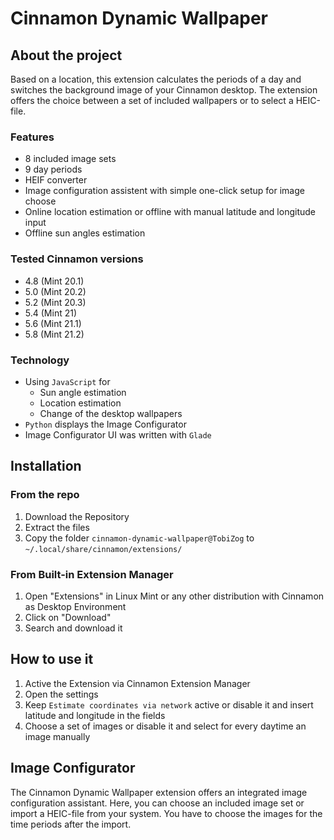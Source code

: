 # Cinnamon Dynamic Wallpaper

## About the project
Based on a location, this extension calculates the periods of a day and switches the background image of your Cinnamon desktop. The extension offers the choice between a set of included wallpapers or to select a HEIC-file.

### Features
- 8 included image sets
- 9 day periods
- HEIF converter
- Image configuration assistent with simple one-click setup for image choose
- Online location estimation or offline with manual latitude and longitude input
- Offline sun angles estimation

### Tested Cinnamon versions
- 4.8 (Mint 20.1)
- 5.0 (Mint 20.2)
- 5.2 (Mint 20.3)
- 5.4 (Mint 21)
- 5.6 (Mint 21.1)
- 5.8 (Mint 21.2)

### Technology
- Using `JavaScript` for
	- Sun angle estimation
	- Location estimation
	- Change of the desktop wallpapers
- `Python` displays the Image Configurator
- Image Configurator UI was written with `Glade`

## Installation
### From the repo
1. Download the Repository
2. Extract the files
3. Copy the folder `cinnamon-dynamic-wallpaper@TobiZog` to `~/.local/share/cinnamon/extensions/`

### From Built-in Extension Manager
1. Open "Extensions" in Linux Mint or any other distribution with Cinnamon as Desktop Environment
2. Click on "Download"
3. Search and download it

## How to use it
1. Active the Extension via Cinnamon Extension Manager
2. Open the settings
3. Keep `Estimate coordinates via network` active or disable it and insert latitude and longitude in the fields
4. Choose a set of images or disable it and select for every daytime an image manually

## Image Configurator
The Cinnamon Dynamic Wallpaper extension offers an integrated image configuration assistant. Here, you can choose an included image set or import a HEIC-file from your system. You have to choose the images for the time periods after the import.
